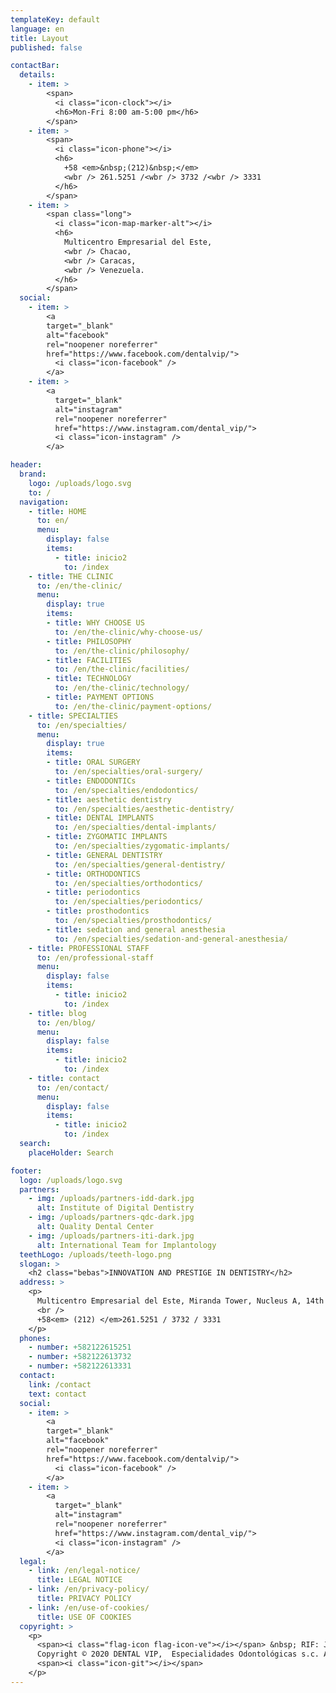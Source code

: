 ```yaml
---
templateKey: default
language: en
title: Layout
published: false

contactBar:
  details:
    - item: > 
        <span>
          <i class="icon-clock"></i>
          <h6>Mon-Fri 8:00 am-5:00 pm</h6>
        </span>
    - item: > 
        <span>
          <i class="icon-phone"></i>
          <h6>
            +58 <em>&nbsp;(212)&nbsp;</em>
            <wbr /> 261.5251 /<wbr /> 3732 /<wbr /> 3331
          </h6>
        </span>
    - item: > 
        <span class="long">
          <i class="icon-map-marker-alt"></i>
          <h6>
            Multicentro Empresarial del Este,
            <wbr /> Chacao,
            <wbr /> Caracas,
            <wbr /> Venezuela.
          </h6>
        </span>
  social:
    - item: >
        <a
        target="_blank"
        alt="facebook"
        rel="noopener noreferrer"
        href="https://www.facebook.com/dentalvip/">
          <i class="icon-facebook" />
        </a>
    - item: >
        <a
          target="_blank"
          alt="instagram"
          rel="noopener noreferrer"
          href="https://www.instagram.com/dental_vip/">
          <i class="icon-instagram" />
        </a>

header:
  brand:
    logo: /uploads/logo.svg
    to: /
  navigation:
    - title: HOME
      to: en/
      menu:
        display: false
        items:
          - title: inicio2
            to: /index
    - title: THE CLINIC
      to: /en/the-clinic/
      menu:
        display: true
        items:
        - title: WHY CHOOSE US
          to: /en/the-clinic/why-choose-us/
        - title: PHILOSOPHY
          to: /en/the-clinic/philosophy/
        - title: FACILITIES
          to: /en/the-clinic/facilities/
        - title: TECHNOLOGY
          to: /en/the-clinic/technology/
        - title: PAYMENT OPTIONS
          to: /en/the-clinic/payment-options/
    - title: SPECIALTIES
      to: /en/specialties/
      menu:
        display: true
        items:
        - title: ORAL SURGERY
          to: /en/specialties/oral-surgery/
        - title: ENDODONTICs
          to: /en/specialties/endodontics/
        - title: aesthetic dentistry
          to: /en/specialties/aesthetic-dentistry/
        - title: DENTAL IMPLANTS
          to: /en/specialties/dental-implants/
        - title: ZYGOMATIC IMPLANTS
          to: /en/specialties/zygomatic-implants/
        - title: GENERAL DENTISTRY
          to: /en/specialties/general-dentistry/
        - title: ORTHODONTICS
          to: /en/specialties/orthodontics/
        - title: periodontics
          to: /en/specialties/periodontics/
        - title: prosthodontics
          to: /en/specialties/prosthodontics/
        - title: sedation and general anesthesia
          to: /en/specialties/sedation-and-general-anesthesia/
    - title: PROFESSIONAL STAFF
      to: /en/professional-staff
      menu:
        display: false
        items:
          - title: inicio2
            to: /index
    - title: blog
      to: /en/blog/
      menu:
        display: false
        items:
          - title: inicio2
            to: /index
    - title: contact
      to: /en/contact/
      menu:
        display: false
        items:
          - title: inicio2
            to: /index
  search:
    placeHolder: Search

footer:
  logo: /uploads/logo.svg
  partners:
    - img: /uploads/partners-idd-dark.jpg
      alt: Institute of Digital Dentistry
    - img: /uploads/partners-qdc-dark.jpg
      alt: Quality Dental Center
    - img: /uploads/partners-iti-dark.jpg
      alt: International Team for Implantology
  teethLogo: /uploads/teeth-logo.png
  slogan: >
    <h2 class="bebas">INNOVATION AND PRESTIGE IN DENTISTRY</h2>
  address: >
    <p>
      Multicentro Empresarial del Este, Miranda Tower, Nucleus A, 14th Floor, Office 143-A, Chacao, Caracas, Venezuela. P.C. 1060
      <br />
      +58<em> (212) </em>261.5251 / 3732 / 3331
    </p>
  phones:
    - number: +582122615251
    - number: +582122613732
    - number: +582122613331
  contact:
    link: /contact
    text: contact
  social:
    - item: >
        <a
        target="_blank"
        alt="facebook"
        rel="noopener noreferrer"
        href="https://www.facebook.com/dentalvip/">
          <i class="icon-facebook" />
        </a>
    - item: >
        <a
          target="_blank"
          alt="instagram"
          rel="noopener noreferrer"
          href="https://www.instagram.com/dental_vip/">
          <i class="icon-instagram" />
        </a>
  legal:
    - link: /en/legal-notice/
      title: LEGAL NOTICE
    - link: /en/privacy-policy/
      title: PRIVACY POLICY
    - link: /en/use-of-cookies/
      title: USE OF COOKIES
  copyright: >
    <p>
      <span><i class="flag-icon flag-icon-ve"></i></span> &nbsp; RIF: J-40271686-9 |
      Copyright © 2020 DENTAL VIP,  Especialidades Odontológicas s.c. All Rights Reserved.| Managed with GIT &nbsp;
      <span><i class="icon-git"></i></span>
    </p>
---
```

